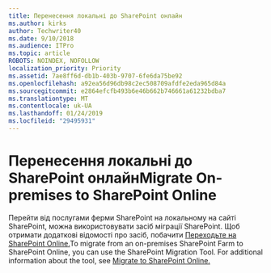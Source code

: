 ```yaml
---
title: Перенесення локальні до SharePoint онлайн
ms.author: kirks
author: Techwriter40
ms.date: 9/10/2018
ms.audience: ITPro
ms.topic: article
ROBOTS: NOINDEX, NOFOLLOW
localization_priority: Priority
ms.assetid: 7ae8ff6d-db1b-403b-9707-6fe6da75be92
ms.openlocfilehash: a92ea56d96db98c2ec508709afdfe2eda965d84a
ms.sourcegitcommit: e2864efcfb493b6e46b662b746661a61232bdba7
ms.translationtype: MT
ms.contentlocale: uk-UA
ms.lasthandoff: 01/24/2019
ms.locfileid: "29495931"
---
```

# <a name="migrate-on-premises-to-sharepoint-online"></a><span data-ttu-id="b663f-102">Перенесення локальні до SharePoint онлайн</span><span class="sxs-lookup"><span data-stu-id="b663f-102">Migrate On-premises to SharePoint Online</span></span>

<span data-ttu-id="b663f-p101">Перейти від послугами ферми SharePoint на локальному на сайті SharePoint, можна використовувати засіб міграції SharePoint. Щоб отримати додаткові відомості про засіб, побачити [Переходьте на SharePoint Online.](https://go.microsoft.com/fwlink/?linkid=2019574)</span><span class="sxs-lookup"><span data-stu-id="b663f-p101">To migrate from an on-premises SharePoint Farm to SharePoint Online, you can use the SharePoint Migration Tool. For additional information about the tool, see [Migrate to SharePoint Online.](https://go.microsoft.com/fwlink/?linkid=2019574)</span></span>
  

